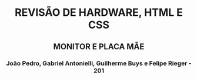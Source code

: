 <h1 align='center'>REVISÃO DE HARDWARE, HTML E CSS</h1>
<h2 align='center'>MONITOR E PLACA MÃE</h2>
<h3 align='center'>João Pedro, Gabriel Antonielli, Guilherme Buys e Felipe Rieger - 201</h3>
